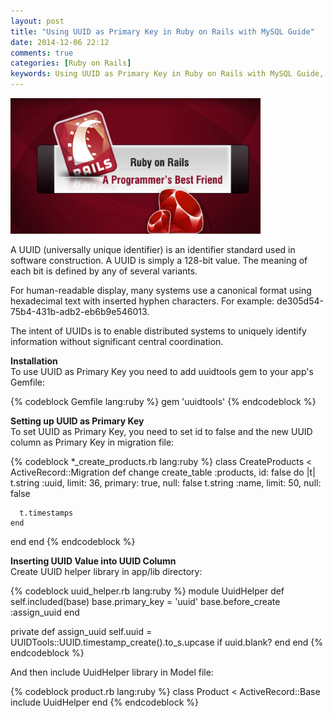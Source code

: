 ```yaml
---
layout: post
title: "Using UUID as Primary Key in Ruby on Rails with MySQL Guide"
date: 2014-12-06 22:12
comments: true
categories: [Ruby on Rails]
keywords: Using UUID as Primary Key in Ruby on Rails with MySQL Guide, Ruby on Rails MySQL UUID Primary Key Guide, Using UUIDs as Primary Keys on Rails, Use UUIDs in Rails with MySQL, Ruby, Ruby on Rails, Rails 4, Ruby on Rails 4
---
```


<p>
  <img src="/images/ruby_on_rails.png" width="400" alt="Ruby on Rails MySQL UUID Primary Key Guide" />
</p>

<p>
  A UUID (universally unique identifier) is an identifier standard used in software construction. A UUID is simply a 128-bit value. The meaning of each bit is defined by any of several variants.
</p>

<p>
  For human-readable display, many systems use a canonical format using hexadecimal text with inserted hyphen characters. For example: de305d54-75b4-431b-adb2-eb6b9e546013.
</p>

<p>
  The intent of UUIDs is to enable distributed systems to uniquely identify information without significant central coordination.
</p>

<p>
  <strong>Installation</strong><br/>
  To use UUID as Primary Key you need to add uuidtools gem to your app's Gemfile:
</p>

{% codeblock Gemfile lang:ruby %}
gem 'uuidtools'
{% endcodeblock %}

<p>
  <strong>Setting up UUID as Primary Key</strong><br/>
  To set UUID as Primary Key, you need to set id to false and the new UUID column as Primary Key in migration file:
</p>

{% codeblock *_create_products.rb lang:ruby %}
class CreateProducts < ActiveRecord::Migration
  def change
    create_table :products, id: false do |t|
      t.string :uuid, limit: 36, primary: true, null: false
      t.string :name, limit: 50, null: false

      t.timestamps
    end
  end
end
{% endcodeblock %}

<p>
  <strong>Inserting UUID Value into UUID Column</strong><br/>
  Create UUID helper library in app/lib directory:
</p>

{% codeblock uuid_helper.rb lang:ruby %}
module UuidHelper
  def self.included(base)
    base.primary_key = 'uuid'
    base.before_create :assign_uuid
  end
  
  private
  def assign_uuid
    self.uuid = UUIDTools::UUID.timestamp_create().to_s.upcase if uuid.blank?
  end
end
{% endcodeblock %}

<p>
  And then include UuidHelper library in Model file:
</p>

{% codeblock product.rb lang:ruby %}
class Product < ActiveRecord::Base
  include UuidHelper
end
{% endcodeblock %}
